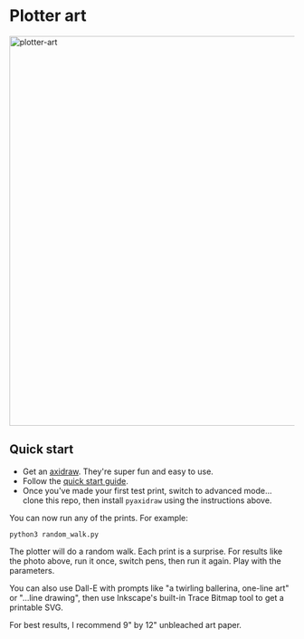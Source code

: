 # Plotter art

<img width="688" alt="plotter-art" src="https://user-images.githubusercontent.com/169280/187288142-7f6354c6-37b6-4e6b-ad3b-5b7fad724575.png">

## Quick start

- Get an [axidraw](https://axidraw.com/). They're super fun and easy to use.
- Follow the [quick start guide](https://wiki.evilmadscientist.com/AxiDraw).
- Once you've made your first test print, switch to advanced mode... clone this repo, then install `pyaxidraw` using the instructions above.

You can now run any of the prints. For example:

```
python3 random_walk.py
```

The plotter will do a random walk. Each print is a surprise. For results like the photo above, run it once, switch pens, then run it again. Play with the parameters.

You can also use Dall-E with prompts like "a twirling ballerina, one-line art" or "...line drawing", then use Inkscape's built-in Trace Bitmap tool to get a printable SVG.

For best results, I recommend 9" by 12" unbleached art paper.
